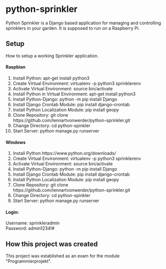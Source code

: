 # python-sprinkler

Python Sprinkler is a Django based application for managing and controlling sprinklers in your garden.
It is supposed to run on a Raspberry Pi.

<h2>Setup</h2>

How to setup a working Sprinkler application.

<h4>Raspbian</h4>
<ol>
	<li>Install Python: apt-get install python3</li>
	<li>Create Virtual Environment: virtualenv -p python3 sprinklerenv</li>
	<li>Activate Virtual Environment: source bin/activate</li>
	<li>Install Python in Virtual Environment: apt-get install python3</li>
	<li>Install Python-Django: python -m pip install Django</li>
	<li>Install Django Crontab Module: pip install django-crontab</li>
	<li>Install Python Localization Module: pip install geopy</li>
	<li>Clone Repository: git clone https://github.com/lennartvonwerder/python-sprinkler.git</li>
	<li>Change Directory: cd python-spinkler</li>
	<li>Start Server: python manage.py runserver</li>
</ol>

<h4>Windows</h4>
<ol>
	<li>Install Python https://www.python.org/downloads/</li>
	<li>Create Virtual Environment: virtualenv -p python3 sprinklerenv</li>
	<li>Activate Virtual Environment: source bin/activate</li>
	<li>Install Python-Django: python -m pip install Django</li>
	<li>Install Django Crontab Module: pip install django-crontab</li>
	<li>Install Python Localization Module: pip install geopy</li>
	<li>Clone Repository: git clone https://github.com/lennartvonwerder/python-sprinkler.git</li>
	<li>Change Directory: cd python-spinkler</li>
	<li>Start Server: python manage.py runserver</li>
</ol>

<h4>Login:</h4>
Username: sprinkleradmin<br>
Password: admin1234!#<br>

<h2>How this project was created</h2>

This project was established as an exam for the module "Programmierprojekt".

